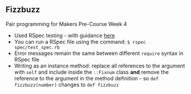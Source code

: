 ## Fizzbuzz

Pair programming for Makers Pre-Course Week 4

- Used RSpec testing - with guidance [here](https://github.com/makersacademy/pre_course/blob/master/pills/rspec.md)
- You can run a RSpec file using the command: `$ rspec spec/test_spec.rb`
- Error messages remain the same between different `require` syntax in RSpec file
- Writing as an instance method: replace all references to the argument with `self` and include inside the `::Fixnum` class **and** remove the reference to the argument in the method definition - so `def fizzbuzz(number)` changes to `def fizzbuzz`
